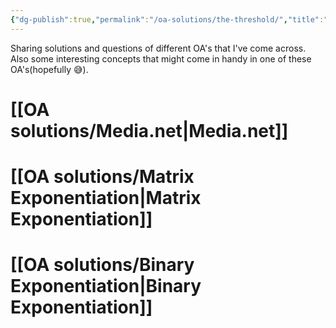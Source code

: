 ```yaml
---
{"dg-publish":true,"permalink":"/oa-solutions/the-threshold/","title":"The Threshold","metatags":{"description":"Utsob's Digital Garden","og:description":"Utsob's Digital Garden"},"hideInGraph":true,"pinned":true,"tags":["gardenEntry","gardenEntry","gardenEntry"]}
---
```


Sharing solutions and questions of different OA's that I've come across.
Also some interesting concepts that might come in handy in one of these OA's(hopefully 😅).
# [[OA solutions/Media.net\|Media.net]]
# [[OA solutions/Matrix Exponentiation\|Matrix Exponentiation]]
# [[OA solutions/Binary Exponentiation\|Binary Exponentiation]]
